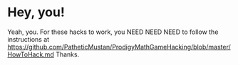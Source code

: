 # Hey, you!
Yeah, you.
For these hacks to work, you NEED NEED NEED to follow the instructions at https://github.com/PatheticMustan/ProdigyMathGameHacking/blob/master/HowToHack.md
Thanks.
